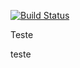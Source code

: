 [![Build Status](https://app.travis-ci.com/LucasMarchand/special-barnacle.svg?branch=master)](https://app.travis-ci.com/LucasMarchand/special-barnacle)

Teste

teste
